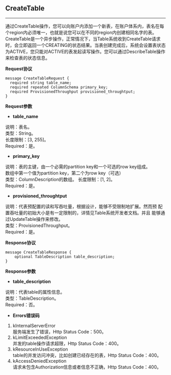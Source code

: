 ## CreateTable
****

通过CreateTable操作，您可以向账户内添加一个新表，在账户体系内，表名在每个region内必须唯一，也就是说您可以在不同的region内创建相同名字的表。CreateTable是一个异步操作，正常情况下，当Table系统收到CreateTable请求时，会立即返回一个CREATING的状态结果。当表创建完成后，系统会设置表状态为ACTIVE，您只能对ACTIVE的表发起读写操作。您可以通过DescribeTable操作来检查表的状态信息。

**Request协议**

```
message CreateTableRequest {
  required string table_name;
  required repeated ColumnSchema primary_key;
  required ProvisionedThroughput provisioned_throughtput;
}
```

**Request参数**

* **table_name**

说明：表名。<br>
类型：String。<br>
长度限制：[3, 255]。<br>
Required：是。<br>

* **primary_key**

说明：表的主键，由一个必需的partition key和一个可选的row key组成。<br>
数组中第一个值为partition key，第二个为row key（可选）<br>
类型：ColumnDescription的数组。
长度限制：[1, 2]。<br>
Required：是。<br>

* **provisioned_throughtput**

说明：代表预配置的读和写吞吐量，根据设计，能够不受限制地扩展。然而预
配置吞吐量的初始大小是有一定限制的，详情见Table系统开发者文档。并且
能够通过UpdateTable操作来修改。<br>
类型：ProvisionedThroughput。<br>
Required：是。<br>

**Response协议**
```
message CreateTableResponse {
    optional TableDescription table_description;
}
```

**Response参数**

* **table_description**

说明：代表table的属性信息。<br>
类型：TableDescription。<br>
Required：否。<br>

* **Errors错误码**

1. kInternalServerError<br>
服务端发生了错误，Http Status Code：500。
2. kLimitExceededException<br>
并发的table操作请求超限，Http Status Code：400。
3. kResourceInUseException<br>
table的并发访问冲突，比如创建已经存在的表，Http Status Code：400。
4. kAccessDeniedException<br>
请求未包含Authorization信息或者信息不正确，Http Status Code：400。



